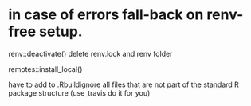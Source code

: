 
# in case of errors fall-back on renv-free setup.
renv::deactivate()
delete renv.lock and renv folder


remotes::install_local()

have to add to .Rbuildignore all files that are not part of the standard R package structure (use_travis do it for you)
